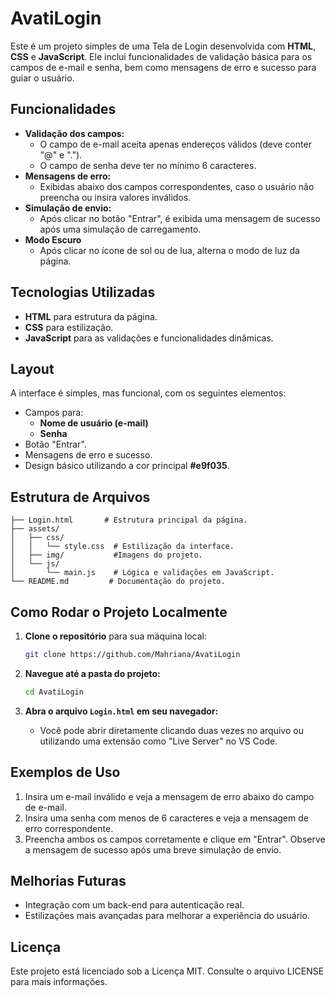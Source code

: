 # AvatiLogin

Este é um projeto simples de uma Tela de Login desenvolvida com **HTML**, **CSS** e **JavaScript**. Ele inclui funcionalidades de validação básica para os campos de e-mail e senha, bem como mensagens de erro e sucesso para guiar o usuário.

## Funcionalidades

- **Validação dos campos:**
  - O campo de e-mail aceita apenas endereços válidos (deve conter "@" e ".").
  - O campo de senha deve ter no mínimo 6 caracteres.
- **Mensagens de erro:**
  - Exibidas abaixo dos campos correspondentes, caso o usuário não preencha ou insira valores inválidos.
- **Simulação de envio:**
  - Após clicar no botão "Entrar", é exibida uma mensagem de sucesso após uma simulação de carregamento.
- **Modo Escuro**
  - Após clicar no ícone de sol ou de lua, alterna o modo de luz da página.

## Tecnologias Utilizadas

- **HTML** para estrutura da página.
- **CSS** para estilização.
- **JavaScript** para as validações e funcionalidades dinâmicas.

## Layout

A interface é simples, mas funcional, com os seguintes elementos:

- Campos para:
  - **Nome de usuário (e-mail)**
  - **Senha**
- Botão "Entrar".
- Mensagens de erro e sucesso.
- Design básico utilizando a cor principal **#e9f035**.

## Estrutura de Arquivos

```
├── Login.html       # Estrutura principal da página.
├── assets/
│   ├── css/
│   │   └── style.css  # Estilização da interface.
│   ├── img/           #Imagens do projeto.
│   └── js/
│       └── main.js    # Lógica e validações em JavaScript.
└── README.md         # Documentação do projeto.
```

## Como Rodar o Projeto Localmente

1. **Clone o repositório** para sua máquina local:

   ```bash
   git clone https://github.com/Mahriana/AvatiLogin
   ```

2. **Navegue até a pasta do projeto:**

   ```bash
   cd AvatiLogin
   ```

3. **Abra o arquivo `Login.html` em seu navegador:**
   - Você pode abrir diretamente clicando duas vezes no arquivo ou utilizando uma extensão como "Live Server" no VS Code.

## Exemplos de Uso

1. Insira um e-mail inválido e veja a mensagem de erro abaixo do campo de e-mail.
2. Insira uma senha com menos de 6 caracteres e veja a mensagem de erro correspondente.
3. Preencha ambos os campos corretamente e clique em "Entrar". Observe a mensagem de sucesso após uma breve simulação de envio.

## Melhorias Futuras

- Integração com um back-end para autenticação real.
- Estilizações mais avançadas para melhorar a experiência do usuário.

## Licença

Este projeto está licenciado sob a Licença MIT. Consulte o arquivo LICENSE para mais informações.
